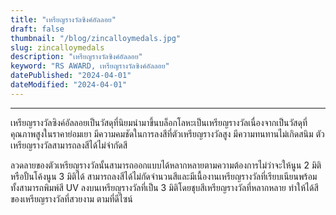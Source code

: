 ```yaml
---
title: "เหรียญรางวัลซิงค์อัลลอย"
draft: false
thumbnail: "/blog/zincalloymedals.jpg"
slug: zincalloymedals
description: "เหรียญรางวัลซิงค์อัลลอย"
keyword: "RS AWARD, เหรียญรางวัลซิงค์อัลลอย"
datePublished: "2024-04-01"
dateModified: "2024-04-01"
---
```


---

เหรียญรางวัลซิงค์อัลลอยเป็นวัสดุที่นิยมนำมาขึ้นบล็อกโลหะเป็นเหรียญรางวัลเนื่องจากเป็นวัสดุที่คุณภาพสูงในราคาย่อมเยา มีความคมชัดในการลงสีที่ตัวเหรียญรางวัลสูง มีความทนทานไม่เกิดสนิม ตัวเหรียญรางวัลสามารถลงสีได้ไม่จำกัดสี

ลวดลายของตัวเหรียญรางวัลนั้นสามารถออกแบบได้หลากหลายตามความต้องการไม่ว่าจะให้นูน 2 มิติ หรือปั้นโค้งนูน 3 มิติได้ สามารถลงสีได้ไม่กัดจำนวนสีและมีเนื้องานเหรียญรางวัลที่เรียบเนียนพร้อมทั้งสามารถพิมพ์สี UV ลงบนเหรียญรางวัลที่เป็น 3 มิติโดยชุบสีเหรียญรางวัลที่หลากหลาย ทำให้ได้สีของเหรียญรางวัลที่สวยงาม ตามที่ดีไซน์
